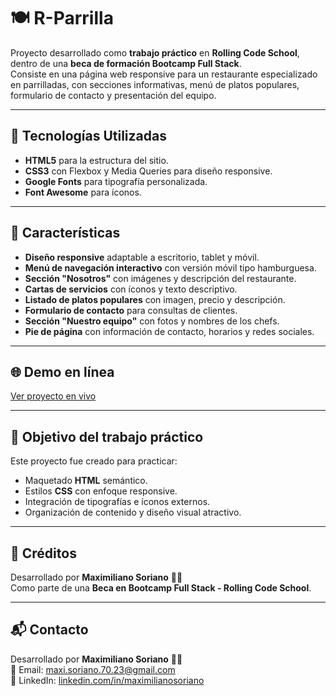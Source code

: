 # 🍽️ R-Parrilla  

Proyecto desarrollado como **trabajo práctico** en **Rolling Code School**, dentro de una **beca de formación Bootcamp Full Stack**.  
Consiste en una página web responsive para un restaurante especializado en parrilladas, con secciones informativas, menú de platos populares, formulario de contacto y presentación del equipo.  

---

## 🚀 Tecnologías Utilizadas

- **HTML5** para la estructura del sitio.  
- **CSS3** con Flexbox y Media Queries para diseño responsive.  
- **Google Fonts** para tipografía personalizada.  
- **Font Awesome** para íconos.  

---

## 📌 Características

- **Diseño responsive** adaptable a escritorio, tablet y móvil.  
- **Menú de navegación interactivo** con versión móvil tipo hamburguesa.  
- **Sección "Nosotros"** con imágenes y descripción del restaurante.  
- **Cartas de servicios** con íconos y texto descriptivo.  
- **Listado de platos populares** con imagen, precio y descripción.  
- **Formulario de contacto** para consultas de clientes.  
- **Sección "Nuestro equipo"** con fotos y nombres de los chefs.  
- **Pie de página** con información de contacto, horarios y redes sociales.  

---

## 🌐 Demo en línea

[Ver proyecto en vivo](https://front-end-r-parrilla.netlify.app/)

---

## 🎯 Objetivo del trabajo práctico

Este proyecto fue creado para practicar:

- Maquetado **HTML** semántico.  
- Estilos **CSS** con enfoque responsive.  
- Integración de tipografías e íconos externos.  
- Organización de contenido y diseño visual atractivo.  

---

## 📜 Créditos

Desarrollado por **Maximiliano Soriano** 🧑‍💻  
Como parte de una **Beca en Bootcamp Full Stack - Rolling Code School**.

---

## 📬 Contacto

Desarrollado por **Maximiliano Soriano** 🧑‍💻  
📧 Email: [maxi.soriano.70.23@gmail.com](mailto:maxi.soriano.70.23@gmail.com)  
🔗 LinkedIn: [linkedin.com/in/maximilianosoriano](https://www.linkedin.com/in/maximiliano-soriano/)
